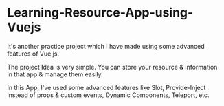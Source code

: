 # Learning-Resource-App-using-Vuejs

It's another practice project which I have made using some advanced features of Vue.js.

The project Idea is very simple. You can store your resource & information in that app & manage them easily.

In this App, I've used some advanced features like Slot, Provide-Inject instead of props & custom events, Dynamic Components, Teleport, etc. 